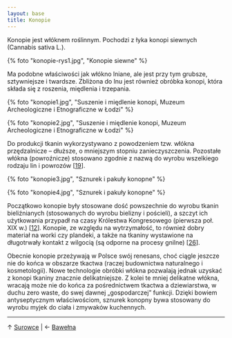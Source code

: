 ```yaml
---
layout: base
title: Konopie
---
```


Konopie jest włóknem roślinnym. Pochodzi z łyka konopi siewnych (Cannabis sativa L.).

{% foto "konopie-rys1.jpg", "Konopie siewne" %}

Ma podobne właściwości jak włókno lniane, ale jest przy tym grubsze, sztywniejsze i twardsze. Zbliżona do lnu jest również obróbka konopi, która składa się z roszenia, międlenia i trzepania.

{% foto "konopie1.jpg", "Suszenie i międlenie konopi, Muzeum Archeologiczne i Etnograficzne w Łodzi" %}

{% foto "konopie2.jpg", "Suszenie i międlenie konopi, Muzeum Archeologiczne i Etnograficzne w Łodzi" %}

Do produkcji tkanin wykorzystywano z powodzeniem tzw. włókna przędzalnicze – dłuższe, o mniejszym stopniu zanieczyszczenia. Pozostałe włókna (powroźnicze) stosowano zgodnie z nazwą do wyrobu wszelkiego rodzaju lin i powrozów [[19][bibliografia]].

{% foto "konopie3.jpg", "Sznurek i pakuły konopne" %}

{% foto "konopie4.jpg", "Sznurek i pakuły konopne" %}

Początkowo konopie były stosowane dość powszechnie do wyrobu tkanin bieliźnianych (stosowanych do wyrobu bielizny i pościeli), a szczyt ich użytkowania przypadł na czasy Królestwa Kongresowego (pierwsza poł. XIX w.) [[12][bibliografia]]. Konopie, ze względu na wytrzymałość, to również dobry materiał na worki czy plandeki, a także na tkaniny wystawione na długotrwały kontakt z wilgocią (są odporne na procesy gnilne) [[26][bibliografia]].

Obecnie konopie przeżywają w Polsce swój renesans, choć ciągle jeszcze nie do końca w obszarze tkactwa (raczej budownictwa naturalnego i kosmetologii). Nowe technologie obróbki włókna pozwalają jednak uzyskać z konopi tkaniny znacznie delikatniejsze. Z kolei te mniej delikatne włókna, wracają może nie do końca za pośrednictwem tkactwa a dziewiarstwa, w duchu zero waste, do swej dawnej „gospodarczej” funkcji. Dzięki bowiem antyseptycznym właściwościom, sznurek konopny bywa stosowany do wyrobu myjek do ciała i zmywaków kuchennych.

---

↑ [Surowce](/surowce/#main) | ← [Bawełna](/surowce/bawelna/#main)

[bibliografia]: /bibliografia/#main